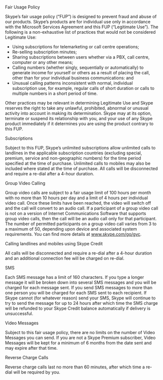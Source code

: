 Fair Usage Policy

Skype’s fair usage policy (“FUP”) is designed to prevent fraud and abuse of our products. Skype’s products are for individual use only in accordance with the Microsoft Services Agreement and this FUP (“Legitimate Use”). The following is a non-exhaustive list of practices that would not be considered Legitimate Use:

*   Using subscriptions for telemarketing or call centre operations;
*   Re-selling subscription minutes;
*   Sharing subscriptions between users whether via a PBX, call centre, computer or any other means;
*   Calling numbers (whether singly, sequentially or automatically) to generate income for yourself or others as a result of placing the call, other than for your individual business communications: and
*   Unusual calling patterns inconsistent with normal, individual subscription use, for example, regular calls of short duration or calls to multiple numbers in a short period of time.

Other practices may be relevant in determining Legitimate Use and Skype reserves the right to take any unlawful, prohibited, abnormal or unusual activity into account in making its determination. Skype may at its option, terminate or suspend its relationship with you, and your use of any Skype product immediately if it determines you are using the product contrary to this FUP.

Subscriptions

Subject to this FUP, Skype’s unlimited subscriptions allow unlimited calls to landlines in the applicable subscription countries (excluding special, premium, service and non-geographic numbers) for the time period specified at the time of purchase. Unlimited calls to mobiles may also be included where stated at the time of purchase. All calls will be disconnected and require a re-dial after a 4-hour duration.

Group Video Calling

Group video calls are subject to a fair usage limit of 100 hours per month with no more than 10 hours per day and a limit of 4 hours per individual video call. Once these limits have been reached, the video will switch off and the call will convert to an audio call. If a participant of a group video call is not on a version of Internet Communications Software that supports group video calls, then the call will be an audio call only for that participant. The number of permitted participants on a group video call varies from 3 to a maximum of 50, depending upon device and associated system requirements. You can find more details at www.skype.com/go/gvc.

Calling landlines and mobiles using Skype Credit

All calls will be disconnected and require a re-dial after a 4-hour duration and an additional connection fee will be charged on re-dial.

SMS

Each SMS message has a limit of 160 characters. If you type a longer message it will be broken down into several SMS messages and you will be charged for each message sent. If you send SMS messages to more than one person you will be charged for each SMS sent to each recipient. If Skype cannot (for whatever reason) send your SMS, Skype will continue to try to send the message for up to 24 hours after which time the SMS charge will be refunded to your Skype Credit balance automatically if delivery is unsuccessful.

Video Messages

Subject to this fair usage policy, there are no limits on the number of Video Messages you can send. If you are not a Skype Premium subscriber, Video Messages will be kept for a minimum of 6 months from the date sent and may expire after that time.

Reverse Charge Calls

Reverse charge calls last no more than 60 minutes, after which time a re-dial will be required by you.